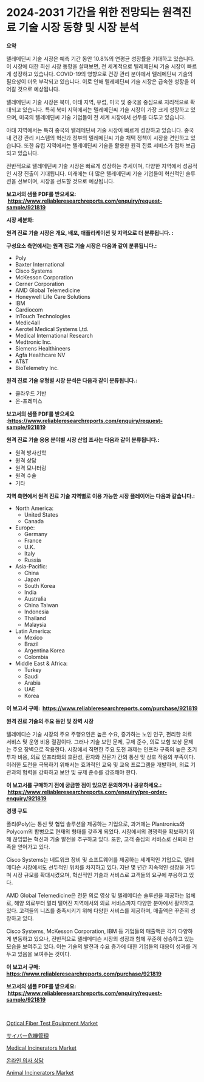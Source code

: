 <p><h1>2024-2031 기간을 위한 전망되는 원격진료 기술 시장 동향 및 시장 분석</h1></p><p><strong>요약</strong></p>
<p><p>텔레메딘씨 기술 시장은 예측 기간 동안 10.8%의 연평균 성장률을 기대하고 있습니다. 이 시장에 대한 최신 시장 동향을 살펴보면, 전 세계적으로 텔레메딘씨 기술 시장이 빠르게 성장하고 있습니다. COVID-19의 영향으로 건강 관리 분야에서 텔레메딘씨 기술의 필요성이 더욱 부각되고 있습니다. 이로 인해 텔레메딘씨 기술 시장은 급속한 성장을 이어갈 것으로 예상됩니다.</p><p>텔레메딘씨 기술 시장은 북미, 아태 지역, 유럽, 미국 및 중국을 중심으로 지리적으로 확대되고 있습니다. 특히 북미 지역에서는 텔레메딘씨 기술 시장이 가장 크게 성장하고 있으며, 미국의 텔레메딘씨 기술 기업들이 전 세계 시장에서 선두를 다투고 있습니다.</p><p>아태 지역에서는 특히 중국의 텔레메딘씨 기술 시장이 빠르게 성장하고 있습니다. 중국 내 건강 관리 시스템의 혁신과 정부의 텔레메딘씨 기술 채택 정책이 시장을 견인하고 있습니다. 또한 유럽 지역에서는 텔레메딘씨 기술을 활용한 원격 진료 서비스가 점차 보급되고 있습니다.</p><p>전반적으로 텔레메딘씨 기술 시장은 빠르게 성장하는 추세이며, 다양한 지역에서 성공적인 시장 진출이 기대됩니다. 미래에는 더 많은 텔레메딘씨 기술 기업들이 혁신적인 솔루션을 선보이며, 시장을 선도할 것으로 예상됩니다.</p></p>
<p><strong>보고서의 샘플 PDF를 받으세요: &nbsp;<a href="https://www.reliableresearchreports.com/enquiry/request-sample/921819">https://www.reliableresearchreports.com/enquiry/request-sample/921819</a></strong></p>
<p><strong>시장 세분화:</strong></p>
<p><strong> 원격 진료 기술 시장은 개요, 배포, 애플리케이션 및 지역으로 더 분류됩니다. :</strong></p>
<p><strong>구성요소 측면에서는 원격 진료 기술 시장은 다음과 같이 분류됩니다.:</strong></p>
<p><ul><li>Poly</li><li>Baxter International</li><li>Cisco Systems</li><li>McKesson Corporation</li><li>Cerner Corporation</li><li>AMD Global Telemedicine</li><li>Honeywell Life Care Solutions</li><li>IBM</li><li>Cardiocom</li><li>InTouch Technologies</li><li>Medic4all</li><li>Aerotel Medical Systems Ltd.</li><li>Medical International Research</li><li>Medtronic Inc.</li><li>Siemens Healthineers</li><li>Agfa Healthcare NV</li><li>AT&T</li><li>BioTelemetry Inc.</li></ul></p>
<p><strong> 원격 진료 기술 유형별 시장 분석은 다음과 같이 분류됩니다.:</strong></p>
<p><ul><li>클라우드 기반</li><li>온-프레미스</li></ul></p>
<p><strong>보고서의 샘플 PDF를 받으세요 :<a href="https://www.reliableresearchreports.com/enquiry/request-sample/921819">https://www.reliableresearchreports.com/enquiry/request-sample/921819</a></strong></p>
<p><strong> 원격 진료 기술 응용 분야별 시장 산업 조사는 다음과 같이 분류됩니다.:</strong></p>
<p><ul><li>원격 방사선학</li><li>원격 상담</li><li>원격 모니터링</li><li>원격 수술</li><li>기타</li></ul></p>
<p><strong>지역 측면에서 원격 진료 기술 지역별로 이용 가능한 시장 플레이어는 다음과 같습니다.:</strong></p>
<p><ul>
    <li>
        North America:
        <ul>
            <li>United States</li>
            <li>Canada</li>
        </ul>
    </li>
    <li>
        Europe:
        <ul>
            <li>Germany</li>
            <li>France</li>
            <li>U.K.</li>
            <li>Italy</li>
            <li>Russia</li>
        </ul>
    </li>
    <li>
        Asia-Pacific:
        <ul>
            <li>China</li>
            <li>Japan</li>
            <li>South Korea</li>
            <li>India</li>
            <li>Australia</li>
            <li>China Taiwan</li>
            <li>Indonesia</li>
            <li>Thailand</li>
            <li>Malaysia</li>
        </ul>
    </li>
    <li>
        Latin America:
        <ul>
            <li>Mexico</li>
            <li>Brazil</li>
            <li>Argentina Korea</li>
            <li>Colombia</li>
        </ul>
    </li>
    <li>
        Middle East & Africa:
        <ul>
            <li>Turkey</li>
            <li>Saudi</li>
            <li>Arabia</li>
            <li>UAE</li>
            <li>Korea</li>
        </ul>
    </li>
    </ul></p>
<p><strong>이 보고서 구매: &nbsp;<a href="https://www.reliableresearchreports.com/purchase/921819">https://www.reliableresearchreports.com/purchase/921819</a></strong></p>
<p><strong>원격 진료 기술의 주요 동인 및 장벽 시장</strong></p>
<p><p>텔레메디슨 기술 시장의 주요 주행요인은 높은 수요, 증가하는 노인 인구, 편리한 의료 서비스 및 운영 비용 절감이다. 그러나 기술 보안 문제, 규제 준수, 의료 보험 보상 문제는 주요 장벽으로 작용한다. 시장에서 직면한 주요 도전 과제는 인프라 구축의 높은 초기 투자 비용, 의료 인프라와의 호환성, 환자와 전문가 간의 통신 및 상호 작용의 부족이다. 이러한 도전을 극복하기 위해서는 효과적인 교육 및 교육 프로그램을 개발하며, 의료 기관과의 협력을 강화하고 보안 및 규제 준수를 강조해야 한다.</p></p>
<p><strong>이 보고서를 구매하기 전에 궁금한 점이 있으면 문의하거나 공유하세요.: &nbsp;<a href="https://www.reliableresearchreports.com/enquiry/pre-order-enquiry/921819">https://www.reliableresearchreports.com/enquiry/pre-order-enquiry/921819</a></strong></p>
<p><strong>경쟁 구도</strong></p>
<p><p>폴리(Poly)는 통신 및 협업 솔루션을 제공하는 기업으로, 과거에는 Plantronics와 Polycom의 합병으로 현재의 형태를 갖추게 되었다. 시장에서의 경쟁력을 확보하기 위해 끊임없는 혁신과 기술 발전을 추구하고 있다. 또한, 고객 중심의 서비스로 신뢰와 만족을 얻어가고 있다.</p><p>Cisco Systems는 네트워크 장비 및 소프트웨어를 제공하는 세계적인 기업으로, 텔레메디슨 시장에서도 선두적인 위치를 차지하고 있다. 지난 몇 년간 지속적인 성장을 거두며 시장 규모를 확대시켰으며, 혁신적인 기술과 서비스로 고객들의 요구에 부응하고 있다.</p><p>AMD Global Telemedicine은 전문 의료 영상 및 텔레메디슨 솔루션을 제공하는 업체로, 해양 의료부터 멀리 떨어진 지역에서의 의료 서비스까지 다양한 분야에서 활약하고 있다. 고객들의 니즈를 충족시키기 위해 다양한 서비스를 제공하며, 매출액은 꾸준히 성장하고 있다.</p><p>Cisco Systems, McKesson Corporation, IBM 등 기업들의 매출액은 각기 다양하게 변동하고 있으나, 전반적으로 텔레메디슨 시장의 성장과 함께 꾸준히 상승하고 있는 모습을 보여주고 있다. 이는 기술의 발전과 수요 증가에 대한 기업들의 대응이 성과를 거두고 있음을 보여주는 것이다.</p></p>
<p><strong>이 보고서 구매: &nbsp; <a href="https://www.reliableresearchreports.com/purchase/921819">https://www.reliableresearchreports.com/purchase/921819</a></strong></p>
<p><strong>보고서의 샘플 PDF를 받으세요: &nbsp;<a href="https://www.reliableresearchreports.com/enquiry/request-sample/921819">https://www.reliableresearchreports.com/enquiry/request-sample/921819</a></strong><strong></strong></p>
<p>&nbsp;</p>
<p><p><a href="https://github.com/derrinmiltonellis35gcl/Market-Research-Report-List-1/blob/main/optical-fiber-test-equipment-market.md">Optical Fiber Test Equipment Market</a></p><p><a href="https://github.com/lababdou/Market-Research-Report-List-2/blob/main/7091520182348.md">サイバー危機管理</a></p><p><a href="https://issuu.com/reportprime-2/docs/medical-incinerators-market-size-2030.pptx">Medical Incinerators Market</a></p><p><a href="https://github.com/sougarounis/Market-Research-Report-List-2/blob/main/3397815182344.md">온라인 의사 상담</a></p><p><a href="https://issuu.com/reportprime-2/docs/animal-incinerators-market-size-2030.pptx">Animal Incinerators Market</a></p></p>